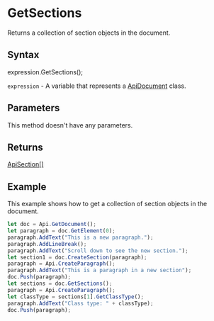# GetSections

Returns a collection of section objects in the document.

## Syntax

expression.GetSections();

`expression` - A variable that represents a [ApiDocument](../ApiDocument.md) class.

## Parameters

This method doesn't have any parameters.

## Returns

[ApiSection[]](../../ApiSection/ApiSection.md)

## Example

This example shows how to get a collection of section objects in the document.

```javascript
let doc = Api.GetDocument();
let paragraph = doc.GetElement(0);
paragraph.AddText("This is a new paragraph.");
paragraph.AddLineBreak();
paragraph.AddText("Scroll down to see the new section.");
let section1 = doc.CreateSection(paragraph);
paragraph = Api.CreateParagraph();
paragraph.AddText("This is a paragraph in a new section");
doc.Push(paragraph);
let sections = doc.GetSections();
paragraph = Api.CreateParagraph();
let classType = sections[1].GetClassType();
paragraph.AddText("Class type: " + classType);
doc.Push(paragraph);
```
